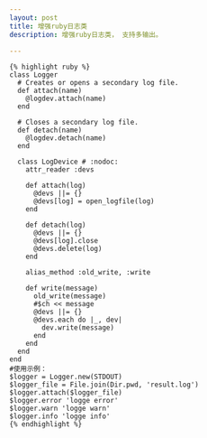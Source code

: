 ```yaml
---
layout: post
title: 增强ruby日志类
description: 增强ruby日志类， 支持多输出。

---
```

	{% highlight ruby %}
    class Logger
      # Creates or opens a secondary log file.
      def attach(name)
        @logdev.attach(name)
      end
    
      # Closes a secondary log file.
      def detach(name)
        @logdev.detach(name)
      end
    
      class LogDevice # :nodoc:
        attr_reader :devs
    
        def attach(log)
          @devs ||= {}
          @devs[log] = open_logfile(log)
        end
    
        def detach(log)
          @devs ||= {}
          @devs[log].close
          @devs.delete(log)
        end
    
        alias_method :old_write, :write
    
        def write(message)
          old_write(message)
          #$ch << message
          @devs ||= {}
          @devs.each do |_, dev|
            dev.write(message)
          end
        end
      end
    end
    #使用示例：
    $logger = Logger.new(STDOUT)
    $logger_file = File.join(Dir.pwd, 'result.log')
    $logger.attach($logger_file)
    $logger.error 'logge error'
    $logger.warn 'logge warn'
    $logger.info 'logge info'
	{% endhighlight %}
